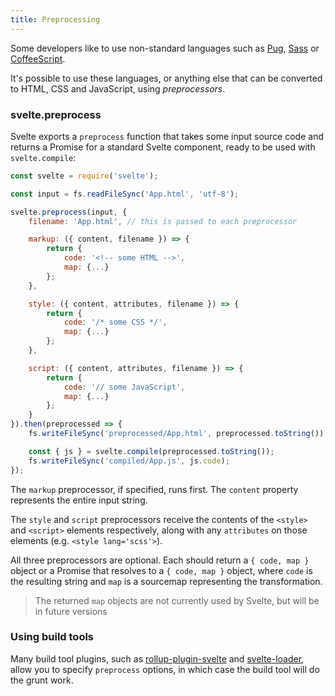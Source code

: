 ```yaml
---
title: Preprocessing
---
```


Some developers like to use non-standard languages such as [Pug](https://pugjs.org/api/getting-started.html), [Sass](http://sass-lang.com/) or [CoffeeScript](http://coffeescript.org/).

It's possible to use these languages, or anything else that can be converted to HTML, CSS and JavaScript, using *preprocessors*.


### svelte.preprocess

Svelte exports a `preprocess` function that takes some input source code and returns a Promise for a standard Svelte component, ready to be used with `svelte.compile`:

```js
const svelte = require('svelte');

const input = fs.readFileSync('App.html', 'utf-8');

svelte.preprocess(input, {
	filename: 'App.html', // this is passed to each preprocessor

	markup: ({ content, filename }) => {
		return {
			code: '<!-- some HTML -->',
			map: {...}
		};
	},

	style: ({ content, attributes, filename }) => {
		return {
			code: '/* some CSS */',
			map: {...}
		};
	},

	script: ({ content, attributes, filename }) => {
		return {
			code: '// some JavaScript',
			map: {...}
		};
	}
}).then(preprocessed => {
	fs.writeFileSync('preprocessed/App.html', preprocessed.toString());

	const { js } = svelte.compile(preprocessed.toString());
	fs.writeFileSync('compiled/App.js', js.code);
});
```

The `markup` preprocessor, if specified, runs first. The `content` property represents the entire input string.

The `style` and `script` preprocessors receive the contents of the `<style>` and `<script>` elements respectively, along with any `attributes` on those elements (e.g. `<style lang='scss'>`).

All three preprocessors are optional. Each should return a `{ code, map }` object or a Promise that resolves to a `{ code, map }` object, where `code` is the resulting string and `map` is a sourcemap representing the transformation.

> The returned `map` objects are not currently used by Svelte, but will be in future versions


### Using build tools

Many build tool plugins, such as [rollup-plugin-svelte](https://github.com/rollup/rollup-plugin-svelte) and [svelte-loader](https://github.com/sveltejs/svelte-loader), allow you to specify `preprocess` options, in which case the build tool will do the grunt work.
